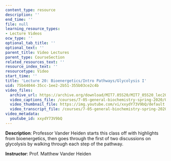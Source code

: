 ```yaml
---
content_type: resource
description: ''
end_time: ''
file: null
learning_resource_types:
- Lecture Videos
ocw_type: ''
optional_tab_title: ''
optional_text: ''
parent_title: Video Lectures
parent_type: CourseSection
related_resources_text: ''
resource_index_text: ''
resourcetype: Video
start_time: ''
title: 'Lecture 20: Bioenergetics/Intro Pathways/Glycolysis I'
uid: 75b44044-35cc-1ee2-2b51-355b03ce2c4b
video_files:
  archive_url: https://archive.org/download/MIT7.05S20/MIT7_05S20_lec20_300k.mp4
  video_captions_file: /courses/7-05-general-biochemistry-spring-2020/0a6e1af21c6654caac02ec9d98edc667_xxydY73V9bQ.vtt
  video_thumbnail_file: https://img.youtube.com/vi/xxydY73V9bQ/default.jpg
  video_transcript_file: /courses/7-05-general-biochemistry-spring-2020/81639cc0250aea63a83b63bb0f7b9d8e_xxydY73V9bQ.pdf
video_metadata:
  youtube_id: xxydY73V9bQ
---
```


**Description**: Professor Vander Heiden starts this class off with highlights from bioenergetics, then goes through the first of two discussions on glycolysis by walking through each step of the pathway. 

**Instructor**: Prof. Matthew Vander Heiden



